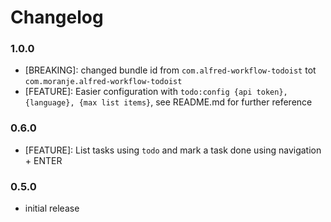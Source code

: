 # Changelog


### 1.0.0
  * [BREAKING]: changed bundle id from `com.alfred-workflow-todoist` tot `com.moranje.alfred-workflow-todoist`
  * [FEATURE]: Easier configuration with `todo:config {api token}, {language}, {max list items}`, see README.md for further reference

### 0.6.0
  * [FEATURE]: List tasks using `todo` and mark a task done using navigation + ENTER

### 0.5.0
  *	initial release
